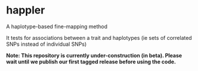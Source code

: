 # happler
A haplotype-based fine-mapping method

It tests for associations between a trait and haplotypes (ie sets of correlated SNPs instead of individual SNPs)

__Note: This repository is currently under-construction (in beta). Please wait until we publish our first tagged release before using the code.__
